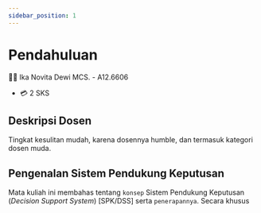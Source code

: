 ```yaml
---
sidebar_position: 1
---
```


# Pendahuluan

👩‍🏫 Ika Novita Dewi MCS. - A12.6606

- 💳 2 SKS

## Deskripsi Dosen

Tingkat kesulitan mudah, karena dosennya humble, dan termasuk kategori dosen muda.

## Pengenalan Sistem Pendukung Keputusan

Mata kuliah ini membahas tentang `konsep` Sistem Pendukung Keputusan (_Decision Support System_) [SPK/DSS] serta `penerapannya`.
Secara khusus
